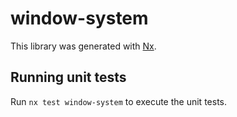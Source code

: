 # window-system

This library was generated with [Nx](https://nx.dev).

## Running unit tests

Run `nx test window-system` to execute the unit tests.
